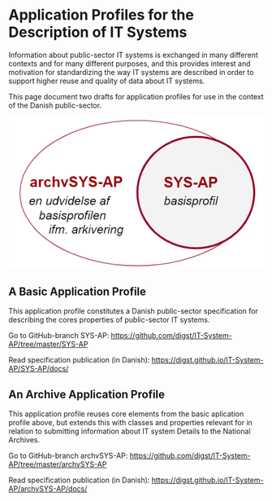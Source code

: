 # Application Profiles for the Description of IT Systems

Information about public-sector IT systems is exchanged in many different contexts and for many different purposes, and this provides interest and motivation for standardizing the way IT systems are described in order to support higher reuse and quality of data about IT systems.

This page document two drafts for application profiles for use in the context of the Danish public-sector.  

![Two Application Profiles](https://github.com/digst/IT-System-AP/blob/master/archvSYS-AP/docs/img/Figur0-1-Forholdet_mellem-profilerne.png "Two Application Profiles")

## A Basic Application Profile 
This application profile constitutes a Danish public-sector specification for describing the cores properties of public-sector IT systems.

Go to GitHub-branch SYS-AP: https://github.com/digst/IT-System-AP/tree/master/SYS-AP

Read specification publication (in Danish): https://digst.github.io/IT-System-AP/SYS-AP/docs/

## An Archive Application Profile 
This application profile reuses core elements from the basic aplication profile above, but extends this with classes and properties relevant for in relation to submitting information about IT system Details to the National Archives.

Go to GitHub-branch archvSYS-AP: https://github.com/digst/IT-System-AP/tree/master/archvSYS-AP

Read specification publication (in Danish): https://digst.github.io/IT-System-AP/archvSYS-AP/docs/
